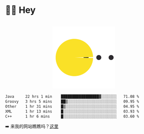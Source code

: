 
# 👋🏻 Hey
<div align="center">
	<br>
	<img src="https://raw.githubusercontent.com/Aniket965/Aniket965/master/pacman.svg?sanitize=true" width="200" height="200">
	<br>
</div>

<!--START_SECTION:waka-->
```text
Java     22 hrs 1 min    █████████████████▓░░░░░░░   71.08 % 
Groovy   3 hrs 5 mins    ██▒░░░░░░░░░░░░░░░░░░░░░░   09.95 % 
Other    1 hr 31 mins    █▒░░░░░░░░░░░░░░░░░░░░░░░   04.95 % 
XML      1 hr 13 mins    █░░░░░░░░░░░░░░░░░░░░░░░░   03.93 % 
C++      1 hr 6 mins     █░░░░░░░░░░░░░░░░░░░░░░░░   03.60 % 
```
<!--END_SECTION:waka-->

 ➡️  来我的网站瞧瞧吗？[这里](https://www.shaolongfei.com)
